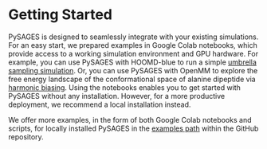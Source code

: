 # Getting Started

PySAGES is designed to seamlessly integrate with your existing simulations.
For an easy start, we prepared examples in Google Colab notebooks, which provide
access to a working simulation environment and GPU hardware.
For example, you can use PySAGES with HOOMD-blue to run a simple [umbrella sampling
simulation][HOOMD Notebook].
Or, you can use PySAGES with OpenMM to explore the free energy landscape of the
conformational space of alanine dipeptide via [harmonic biasing][OpenMM Notebook].
Using the notebooks enables you to get started with PySAGES without any installation.
However, for a more productive deployment, we recommend a local installation instead.

We offer more examples, in the form of both Google Colab notebooks and scripts, for locally
installed PySAGES in the [examples path][Examples URL] within the GitHub repository.

<!-- References -->

[HOOMD Notebook]: https://colab.research.google.com/github/SSAGESLabs/PySAGES/blob/main/examples/hoomd-blue/umbrella_integration/Umbrella_Integration.ipynb
[OpenMM Notebook]: https://colab.research.google.com/github/SSAGESLabs/PySAGES/blob/main/examples/openmm/Harmonic_Bias.ipynb
[Examples URL]: https://github.com/SSAGESLabs/PySAGES/tree/main/examples

